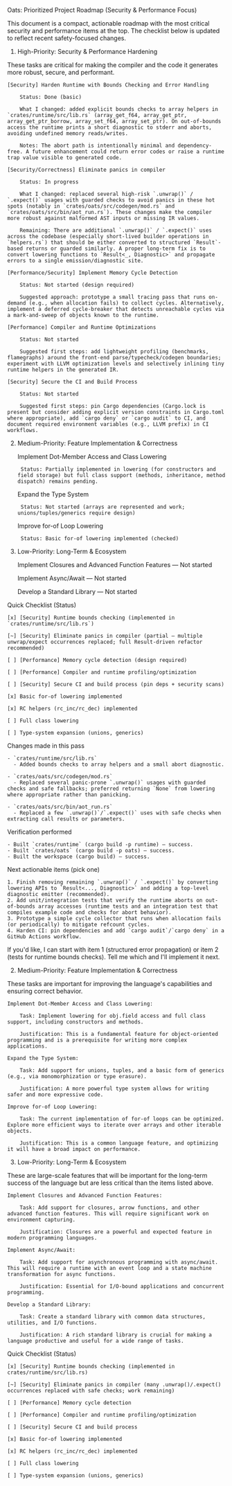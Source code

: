 Oats: Prioritized Project Roadmap (Security & Performance Focus)

This document is a compact, actionable roadmap with the most critical security and performance items at the top. The checklist below is updated to reflect recent safety-focused changes.

1. High-Priority: Security & Performance Hardening

These tasks are critical for making the compiler and the code it generates more robust, secure, and performant.

    [Security] Harden Runtime with Bounds Checking and Error Handling

        Status: Done (basic)

        What I changed: added explicit bounds checks to array helpers in `crates/runtime/src/lib.rs` (array_get_f64, array_get_ptr, array_get_ptr_borrow, array_set_f64, array_set_ptr). On out-of-bounds access the runtime prints a short diagnostic to stderr and aborts, avoiding undefined memory reads/writes.

        Notes: The abort path is intentionally minimal and dependency-free. A future enhancement could return error codes or raise a runtime trap value visible to generated code.

    [Security/Correctness] Eliminate panics in compiler

        Status: In progress

        What I changed: replaced several high-risk `.unwrap()` / `.expect()` usages with guarded checks to avoid panics in these hot spots (notably in `crates/oats/src/codegen/mod.rs` and `crates/oats/src/bin/aot_run.rs`). These changes make the compiler more robust against malformed AST inputs or missing IR values.

        Remaining: There are additional `.unwrap()` / `.expect()` uses across the codebase (especially short-lived builder operations in `helpers.rs`) that should be either converted to structured `Result`-based returns or guarded similarly. A proper long-term fix is to convert lowering functions to `Result<_, Diagnostic>` and propagate errors to a single emission/diagnostic site.

    [Performance/Security] Implement Memory Cycle Detection

        Status: Not started (design required)

        Suggested approach: prototype a small tracing pass that runs on-demand (e.g., when allocation fails) to collect cycles. Alternatively, implement a deferred cycle-breaker that detects unreachable cycles via a mark-and-sweep of objects known to the runtime.

    [Performance] Compiler and Runtime Optimizations

        Status: Not started

        Suggested first steps: add lightweight profiling (benchmarks, flamegraphs) around the front-end parse/typecheck/codegen boundaries; experiment with LLVM optimization levels and selectively inlining tiny runtime helpers in the generated IR.

    [Security] Secure the CI and Build Process

        Status: Not started

        Suggested first steps: pin Cargo dependencies (Cargo.lock is present but consider adding explicit version constraints in Cargo.toml where appropriate), add `cargo deny` or `cargo audit` to CI, and document required environment variables (e.g., LLVM prefix) in CI workflows.

2. Medium-Priority: Feature Implementation & Correctness

    Implement Dot-Member Access and Class Lowering

        Status: Partially implemented in lowering (for constructors and field storage) but full class support (methods, inheritance, method dispatch) remains pending.

    Expand the Type System

        Status: Not started (arrays are represented and work; unions/tuples/generics require design)

    Improve for-of Loop Lowering

        Status: Basic for-of lowering implemented (checked)

3. Low-Priority: Long-Term & Ecosystem

    Implement Closures and Advanced Function Features — Not started

    Implement Async/Await — Not started

    Develop a Standard Library — Not started

Quick Checklist (Status)

    [x] [Security] Runtime bounds checking (implemented in `crates/runtime/src/lib.rs`)

    [~] [Security] Eliminate panics in compiler (partial — multiple unwrap/expect occurrences replaced; full Result-driven refactor recommended)

    [ ] [Performance] Memory cycle detection (design required)

    [ ] [Performance] Compiler and runtime profiling/optimization

    [ ] [Security] Secure CI and build process (pin deps + security scans)

    [x] Basic for-of lowering implemented

    [x] RC helpers (rc_inc/rc_dec) implemented

    [ ] Full class lowering

    [ ] Type-system expansion (unions, generics)

Changes made in this pass

    - `crates/runtime/src/lib.rs`
      - Added bounds checks to array helpers and a small abort diagnostic.

    - `crates/oats/src/codegen/mod.rs`
      - Replaced several panic-prone `.unwrap()` usages with guarded checks and safe fallbacks; preferred returning `None` from lowering where appropriate rather than panicking.

    - `crates/oats/src/bin/aot_run.rs`
      - Replaced a few `.unwrap()`/`.expect()` uses with safe checks when extracting call results or parameters.

Verification performed

    - Built `crates/runtime` (cargo build -p runtime) — success.
    - Built `crates/oats` (cargo build -p oats) — success.
    - Built the workspace (cargo build) — success.

Next actionable items (pick one)

    1. Finish removing remaining `.unwrap()` / `.expect()` by converting lowering APIs to `Result<..., Diagnostic>` and adding a top-level diagnostic emitter (recommended).
    2. Add unit/integration tests that verify the runtime aborts on out-of-bounds array accesses (runtime tests and an integration test that compiles example code and checks for abort behavior).
    3. Prototype a simple cycle collector that runs when allocation fails (or periodically) to mitigate refcount cycles.
    4. Harden CI: pin dependencies and add `cargo audit`/`cargo deny` in a GitHub Actions workflow.

If you'd like, I can start with item 1 (structured error propagation) or item 2 (tests for runtime bounds checks). Tell me which and I'll implement it next.

2. Medium-Priority: Feature Implementation & Correctness

These tasks are important for improving the language's capabilities and ensuring correct behavior.

    Implement Dot-Member Access and Class Lowering:

        Task: Implement lowering for obj.field access and full class support, including constructors and methods.

        Justification: This is a fundamental feature for object-oriented programming and is a prerequisite for writing more complex applications.

    Expand the Type System:

        Task: Add support for unions, tuples, and a basic form of generics (e.g., via monomorphization or type erasure).

        Justification: A more powerful type system allows for writing safer and more expressive code.

    Improve for-of Loop Lowering:

        Task: The current implementation of for-of loops can be optimized. Explore more efficient ways to iterate over arrays and other iterable objects.

        Justification: This is a common language feature, and optimizing it will have a broad impact on performance.

3. Low-Priority: Long-Term & Ecosystem

These are large-scale features that will be important for the long-term success of the language but are less critical than the items listed above.

    Implement Closures and Advanced Function Features:

        Task: Add support for closures, arrow functions, and other advanced function features. This will require significant work on environment capturing.

        Justification: Closures are a powerful and expected feature in modern programming languages.

    Implement Async/Await:

        Task: Add support for asynchronous programming with async/await. This will require a runtime with an event loop and a state machine transformation for async functions.

        Justification: Essential for I/O-bound applications and concurrent programming.

    Develop a Standard Library:

        Task: Create a standard library with common data structures, utilities, and I/O functions.

        Justification: A rich standard library is crucial for making a language productive and useful for a wide range of tasks.


Quick Checklist (Status)

    [x] [Security] Runtime bounds checking (implemented in crates/runtime/src/lib.rs)

    [~] [Security] Eliminate panics in compiler (many .unwrap()/.expect() occurrences replaced with safe checks; work remaining)

    [ ] [Performance] Memory cycle detection

    [ ] [Performance] Compiler and runtime profiling/optimization

    [ ] [Security] Secure CI and build process

    [x] Basic for-of lowering implemented

    [x] RC helpers (rc_inc/rc_dec) implemented

    [ ] Full class lowering

    [ ] Type-system expansion (unions, generics)